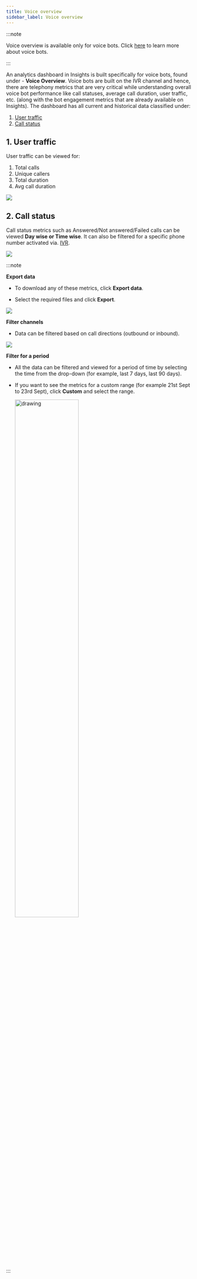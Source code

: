 ```yaml
---
title: Voice overview
sidebar_label: Voice overview
---
```


  

:::note

Voice overview is available only for voice bots. Click [here](https://docs.yellow.ai/docs/cookbooks/voice-as-channel/overview) to learn more about voice bots.

:::

  
  
  

An analytics dashboard in Insights is built specifically for voice bots, found under - **Voice Overview**. Voice bots are built on the IVR channel and hence, there are telephony metrics that are very critical while understanding overall voice bot performance like call statuses, average call duration, user traffic, etc. (along with the bot engagement metrics that are already available on Insights). The dashboard has all current and historical data classified under: 
1. [User traffic](#1)
2. [Call status](#2)

  

## <a name="1"></a> 1. User traffic

  

User traffic can be viewed for:
1. Total calls
2. Unique callers
3. Total duration
4. Avg call duration

  

![](https://i.imgur.com/YByBurN.png)

  

## <a name="2"></a> 2. Call status

  

Call status metrics such as Answered/Not answered/Failed calls can be viewed **Day wise or Time wise**. It can also be filtered for a specific phone number activated via. [IVR](https://docs.yellow.ai/docs/platform_concepts/channelConfiguration/Ivr).

  

![](https://i.imgur.com/dqkvfnP.png)

  
  
  
  

:::note

**Export data**

  

- To download any of these metrics, click **Export data**.

- Select the required files and click **Export**.

  

![](https://i.imgur.com/BxCzp27.png)

  
  

**Filter channels**

  

- Data can be filtered based on call directions (outbound or inbound).

  

![](https://i.imgur.com/7L0RLuU.png)

  

**Filter for a period**

- All the data can be filtered and viewed for a period of time by selecting the time from the drop-down (for example, last 7 days, last 90 days).

- If you want to see the metrics for a custom range (for example 21st Sept to 23rd Sept), click **Custom** and select the range.

  <img src="https://i.imgur.com/eT2EN5L.png" alt="drawing" width="60%"/>



  
  

:::